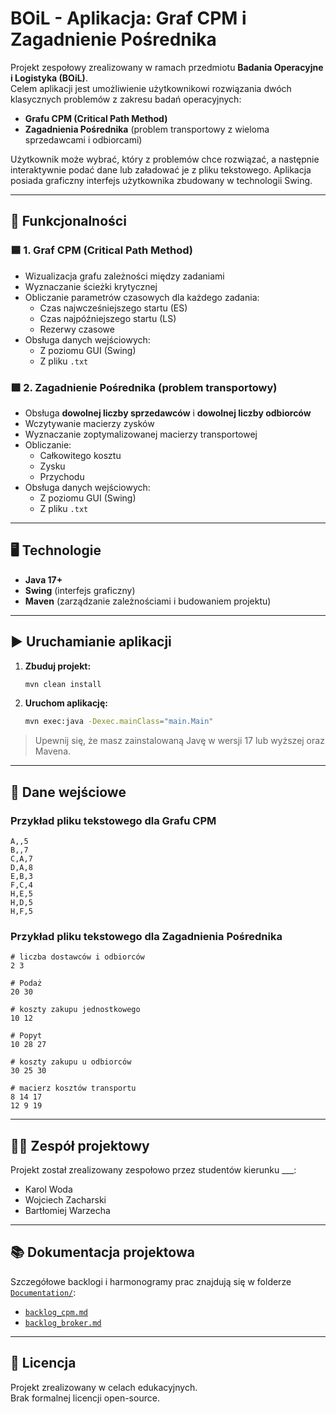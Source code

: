 # BOiL - Aplikacja: Graf CPM i Zagadnienie Pośrednika

Projekt zespołowy zrealizowany w ramach przedmiotu **Badania Operacyjne i Logistyka (BOiL)**.  
Celem aplikacji jest umożliwienie użytkownikowi rozwiązania dwóch klasycznych problemów z zakresu badań operacyjnych:  
- **Grafu CPM (Critical Path Method)**  
- **Zagadnienia Pośrednika** (problem transportowy z wieloma sprzedawcami i odbiorcami)

Użytkownik może wybrać, który z problemów chce rozwiązać, a następnie interaktywnie podać dane lub załadować je z pliku tekstowego. Aplikacja posiada graficzny interfejs użytkownika zbudowany w technologii Swing.

---

## 🧠 Funkcjonalności

### 🟦 1. Graf CPM (Critical Path Method)
- Wizualizacja grafu zależności między zadaniami
- Wyznaczanie ścieżki krytycznej
- Obliczanie parametrów czasowych dla każdego zadania:
  - Czas najwcześniejszego startu (ES)
  - Czas najpóźniejszego startu (LS)
  - Rezerwy czasowe
- Obsługa danych wejściowych:
  - Z poziomu GUI (Swing)
  - Z pliku `.txt`

### 🟩 2. Zagadnienie Pośrednika (problem transportowy)
- Obsługa **dowolnej liczby sprzedawców** i **dowolnej liczby odbiorców**
- Wczytywanie macierzy zysków
- Wyznaczanie zoptymalizowanej macierzy transportowej
- Obliczanie:
  - Całkowitego kosztu
  - Zysku
  - Przychodu
- Obsługa danych wejściowych:
  - Z poziomu GUI (Swing)
  - Z pliku `.txt`

---

## 🖥️ Technologie

- **Java 17+**
- **Swing** (interfejs graficzny)
- **Maven** (zarządzanie zależnościami i budowaniem projektu)

---

## ▶️ Uruchamianie aplikacji

1. **Zbuduj projekt:**
   ```bash
   mvn clean install
   ```

2. **Uruchom aplikację:**
   ```bash
   mvn exec:java -Dexec.mainClass="main.Main"
   ```

> Upewnij się, że masz zainstalowaną Javę w wersji 17 lub wyższej oraz Mavena.

---

## 📝 Dane wejściowe

### Przykład pliku tekstowego dla Grafu CPM
```
A,,5
B,,7
C,A,7
D,A,8
E,B,3
F,C,4
H,E,5
H,D,5
H,F,5
```

### Przykład pliku tekstowego dla Zagadnienia Pośrednika
```
# liczba dostawców i odbiorców
2 3

# Podaż
20 30

# koszty zakupu jednostkowego
10 12

# Popyt
10 28 27

# koszty zakupu u odbiorców
30 25 30

# macierz kosztów transportu
8 14 17
12 9 19
```

---

## 👨‍💻 Zespół projektowy

Projekt został zrealizowany zespołowo przez studentów kierunku ___:

- Karol Woda
- Wojciech Zacharski
- Bartłomiej Warzecha

---

## 📚 Dokumentacja projektowa

Szczegółowe backlogi i harmonogramy prac znajdują się w folderze [`Documentation/`](./Documentation):

- [`backlog_cpm.md`](./Documentation/backlog_cpm.md)
- [`backlog_broker.md`](./Documentation/backlog_broker.md)

---

## 📄 Licencja

Projekt zrealizowany w celach edukacyjnych.  
Brak formalnej licencji open-source.
